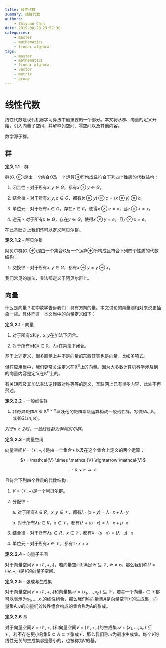 ```yaml
---
title: 线性代数
summary: 线性代数
authors:
    - Zhiyuan Chen
date: 2019-08-28 23:57:38
categories:
    - master
    - mathematics
    - linear algebra
tags:
    - master
    - mathematics
    - linear algebra
    - vector
    - matrix
    - group
---
```


# 线性代数

线性代数是现代机器学习算法中最重要的一个部分。本文将从群、向量的定义开始，引入向量子空间，并解释列空间、零空间以及其他内容。

数学源于群。

## 群

**定义 1.1** - 群

群$(G, \otimes)$是由一个集合$G$及一个运算$\otimes$所构成且符合下列四个性质的代数结构：

1. 闭合性 - 对于所有$x, y \in G$，都有$x \otimes y \in G$。

2. 结合律 - 对于所有$x, y, c \in G$，都有$(x \otimes y) \otimes c = (x \otimes y) \otimes c$。

3. 单位元 - 对于所有$x \in G$，存在$e \in G$，使得$x \otimes e = x$，且$e \otimes x = x$。

4. 逆元 - 对于所有$x \in G$，存在$y \in G$，使得$x \otimes y = e$，且$y \otimes x = e$。

在此基础之上我们还可以定义阿贝尔群。

**定义 1.2** - 阿贝尔群

阿贝尔群$(G, \oplus)$是由一个集合$G$及一个运算$\oplus$所构成且符合下列四个性质的代数结构：

1. 交换律 - 对于所有$x, y \in G$，都有$x \oplus y = y \oplus x$。

我们常见的加法、乘法都定义于阿贝尔群上。

## 向量

什么是向量？初中数学告诉我们：具有方向的量。本文讨论的向量则相对来说更抽象一些。具体而言，本文当中的向量定义如下：

**定义 2.1** - 向量

1. 对于所有$x$和$y$，$x, y$在加法下闭合。

2. 对于所有$x$和$\lambda \in \mathbb{R}$，$\lambda x$在乘法下闭合。

基于上述定义，很多直觉上并不是向量的东西其实也是向量，比如多项式。

但在应用当中，我们更常关注定义在$\mathbb{R^n}$上的向量。因为大多数计算机科学涉及到的向量内容是定义在$\mathbb{R^n}$上的。

有关矩阵及其加法乘法逆转置对称等等的定义，互联网上已有很多内容，此处不再赘述。

**定义 2.2** - 一般线性群

1. 非奇异矩阵$\mathit{A} \in \mathbb{R^{n \times n}}$以及他的矩阵乘法运算构成一般线性群，写做$GL_n\mathbb{R}$，或者$GL(n, \mathbb{R})$。

*对于$n \geq 2$时，一般线性群为非阿贝尔群。*

**定义 2.3** - 向量空间

向量空间$V = (\mathcal{V}, +, \cdot)$是由一个集合$\mathcal{V}$以及在这个集合上定义的两个运算：

<center>
$+ : \mathcal{V} \times \mathcal{V} \rightarrow \mathcal{V}$

$\cdot : \mathbb{R} \times \mathcal{V} \rightarrow \mathcal{V}$
</center>

且符合下列四个性质的代数结构：

1. $V = (\mathcal{V}, +)$是一个阿贝尔群。

2. 分配律 -

    a. 对于所有$\lambda \in R$，$x, y \in \mathcal{V}$，都有$\lambda \cdot (x + y) = \lambda \cdot x + \lambda \cdot y$

    b. 对于所有$\lambda \mu \in R$，$x \in \mathcal{V}$，都有$(\lambda + \mu) \cdot x) = \lambda \cdot x + \mu \cdot x$

3. 结合律 - 对于所有$\lambda \mu \in R$，$x \in \mathcal{V}$，都有$\lambda \cdot (\mu \cdot x) = (\lambda \cdot \mu) \cdot x$

4. 单位元 - 对于所有$x \in \mathcal{V}$，都有$1 \cdot x = x$

**定义 2.4** - 向量子空间

对于向量空间$V = (\mathcal{V}, +, \cdot)$，若向量空间$U$满足$\mathcal{U} \subseteq \mathcal{V}, \mathcal{U} \neq \emptyset$，那么我们称$U = (\mathcal{U}, +, \cdot)$是$V$的向量子空间。

**定义 2.5** - 张成与生成集

对于向量空间$V = (\mathcal{V}, +, \cdot)$和向量集$\mathcal{A} = \{x_1, \ldots, x_n\} \subseteq \mathcal{V}$，若每一个向量$\mathcal{v} \in \mathcal{V}$都可以表示为$x_1, \ldots, x_n$的线性组合，那么我们称向量集$A$是向量空间$\mathcal{V}$的生成集，向量集A$\mathcal{A}$的向量们的线性组合构成的集合称为A的张成。

**定义 2.6** 基

对于向量空间$V = (\mathcal{V}, +, \cdot)$和向量空间$V = (\mathcal{V}, +, \cdot)$的生成集$\mathcal{A} = \{x_1, \ldots, x_n\} \subseteq \mathcal{V}$，若不存在更小的集$B \subset A \subseteq \mathcal{V}$张成$\mathcal{V}$，那么我们称$\mathcal{A}$为最小生成集。每个$V$的线性无关的生成集都是最小的，也被称为$V$的基。
